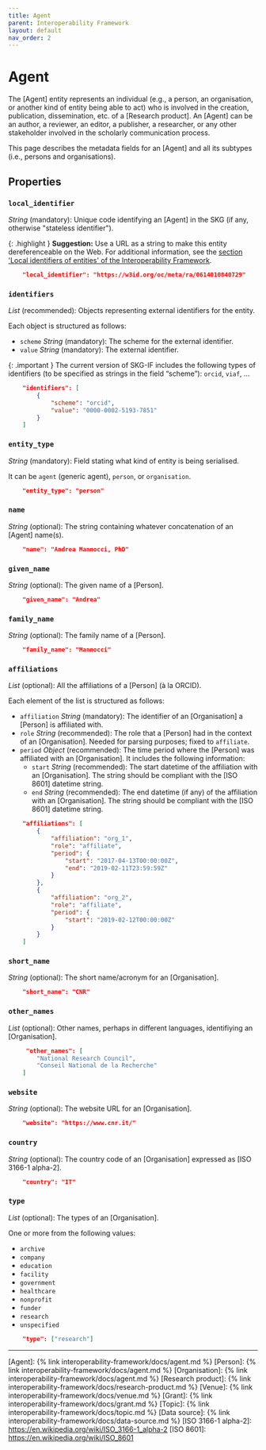```yaml
---
title: Agent
parent: Interoperability Framework
layout: default
nav_order: 2
---
```


# Agent
 
The [Agent] entity represents an individual (e.g., a person, an organisation, or another kind of entity being able to act) who is involved in the creation, publication, dissemination, etc. of a [Research product]. An [Agent] can be an author, a reviewer, an editor, a publisher, a researcher, or any other stakeholder involved in the scholarly communication process.

This page describes the metadata fields for an [Agent] and all its subtypes (i.e., persons and organisations).


## Properties

### `local_identifier`
*String* (mandatory): Unique code identifying an [Agent] in the SKG (if any, otherwise "stateless identifier").

{: .highlight }
**Suggestion:** Use a URL as a string to make this entity dereferenceable on the Web. For additional information, see the [section 'Local identifiers of entities' of the Interoperability Framework](/interoperability-framework/#local-identifiers-of-entities).

```json
    "local_identifier": "https://w3id.org/oc/meta/ra/0614010840729"
```

### `identifiers`

*List* (recommended): Objects representing external identifiers for the entity. 

Each object is structured as follows:
- `scheme` *String* (mandatory): The scheme for the external identifier.
- `value` *String* (mandatory): The external identifier.

{: .important }
The current version of SKG-IF includes the following types of identifiers (to be specified as strings in the field “scheme”): `orcid`, `viaf`, ...

```json
    "identifiers": [
        {
            "scheme": "orcid",
            "value": "0000-0002-5193-7851"
        }           
    ]
```

### `entity_type`
*String* (mandatory): Field stating what kind of entity is being serialised. 

It can be `agent` (generic agent), `person`, or `organisation`.

```json
    "entity_type": "person"
```

### `name`
*String* (optional): The string containing whatever concatenation of an [Agent] name(s).

```json
    "name": "Andrea Mannocci, PhD"
```

### `given_name`
*String* (optional): The given name of a [Person].

```json
    "given_name": "Andrea"
```

### `family_name`
*String* (optional): The family name of a [Person].

```json
    "family_name": "Mannocci"
```

### `affiliations`
*List* (optional): All the affiliations of a [Person] (à la ORCID). 

Each element of the list is structured as follows:
- `affiliation` *String* (mandatory): The identifier of an [Organisation] a [Person] is affiliated with.
- `role` *String* (recommended): The role that a [Person] had in the context of an [Organisation]. Needed for parsing purposes; fixed to `affiliate`.
- `period` *Object* (recommended): The time period where the [Person] was affiliated with an [Organisation]. It includes the following information:
    - `start` *String* (recommended): The start datetime of the affiliation with an [Organisation]. The string should be compliant with the [ISO 8601] datetime string.
    - `end` *String* (recommended): The end datetime (if any) of the affiliation with an [Organisation]. The string should be compliant with the [ISO 8601] datetime string.

```json
    "affiliations": [
        {
            "affiliation": "org_1",
            "role": "affiliate",
            "period": {
                "start": "2017-04-13T00:00:00Z",
                "end": "2019-02-11T23:59:59Z"
            }
        },
        {
            "affiliation": "org_2",
            "role": "affiliate",
            "period": {
                "start": "2019-02-12T00:00:00Z"
            }
        }
    ]
```

### `short_name`
*String* (optional): The short name/acronym for an [Organisation].

```json
    "short_name": "CNR"
```

### `other_names`
*List* (optional): Other names, perhaps in different languages, identifiying an [Organisation].

```json
     "other_names": [ 
        "National Research Council", 
        "Conseil National de la Recherche"
    ]
```

### `website`
*String* (optional): The website URL for an [Organisation].

```json
    "website": "https://www.cnr.it/"
```

### `country`
*String* (optional): The country code of an [Organisation] expressed as [ISO 3166-1 alpha-2].

```json
    "country": "IT"
```

### `type`
*List* (optional): The types of an [Organisation]. 

One or more from the following values:
- `archive`
- `company`
- `education`
- `facility`
- `government`
- `healthcare`
- `nonprofit`
- `funder`
- `research`
- `unspecified`

```json
    "type": ["research"]
```

----
[Agent]: {% link interoperability-framework/docs/agent.md %}
[Person]: {% link interoperability-framework/docs/agent.md %}
[Organisation]: {% link interoperability-framework/docs/agent.md %}
[Research product]: {% link interoperability-framework/docs/research-product.md %}
[Venue]: {% link interoperability-framework/docs/venue.md %}
[Grant]: {% link interoperability-framework/docs/grant.md %}
[Topic]: {% link interoperability-framework/docs/topic.md %}
[Data source]: {% link interoperability-framework/docs/data-source.md %}
[ISO 3166-1 alpha-2]: https://en.wikipedia.org/wiki/ISO_3166-1_alpha-2
[ISO 8601]: https://en.wikipedia.org/wiki/ISO_8601